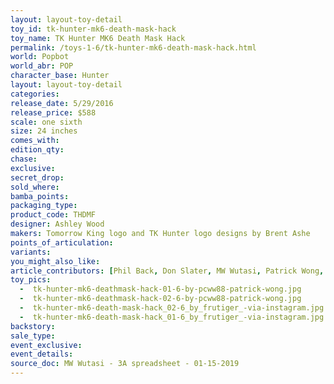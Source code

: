 ```yaml
---
layout: layout-toy-detail 
toy_id: tk-hunter-mk6-death-mask-hack
toy_name: TK Hunter MK6 Death Mask Hack
permalink: /toys-1-6/tk-hunter-mk6-death-mask-hack.html
world: Popbot
world_abr: POP
character_base: Hunter
layout: layout-toy-detail
categories: 
release_date: 5/29/2016
release_price: $588 
scale: one sixth
size: 24 inches
comes_with: 
edition_qty: 
chase: 
exclusive: 
secret_drop: 
sold_where: 
bamba_points: 
packaging_type: 
product_code: THDMF
designer: Ashley Wood
makers: Tomorrow King logo and TK Hunter logo designs by Brent Ashe
points_of_articulation: 
variants: 
you_might_also_like: 
article_contributors: [Phil Back, Don Slater, MW Wutasi, Patrick Wong, Brent Ashe, frutiger_]
toy_pics: 
  -  tk-hunter-mk6-deathmask-hack-01-6-by-pcww88-patrick-wong.jpg
  -  tk-hunter-mk6-deathmask-hack-02-6-by-pcww88-patrick-wong.jpg
  -  tk-hunter-mk6-death-mask-hack_02-6_by_frutiger_-via-instagram.jpg
  -  tk-hunter-mk6-death-mask-hack_01-6_by_frutiger_-via-instagram.jpg
backstory: 
sale_type: 
event_exclusive: 
event_details: 
source_doc: MW Wutasi - 3A spreadsheet - 01-15-2019
---
```

